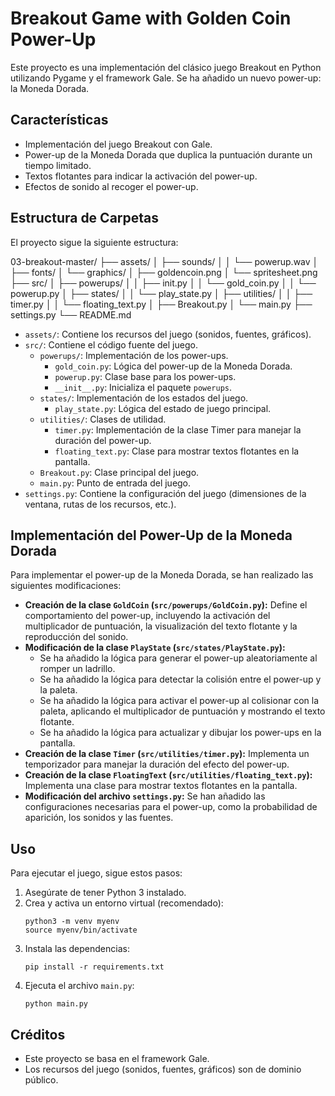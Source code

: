 # Breakout Game with Golden Coin Power-Up

Este proyecto es una implementación del clásico juego Breakout en Python utilizando Pygame y el framework Gale. Se ha añadido un nuevo power-up: la Moneda Dorada.

## Características

*   Implementación del juego Breakout con Gale.
*   Power-up de la Moneda Dorada que duplica la puntuación durante un tiempo limitado.
*   Textos flotantes para indicar la activación del power-up.
*   Efectos de sonido al recoger el power-up.

## Estructura de Carpetas

El proyecto sigue la siguiente estructura:

03-breakout-master/
├── assets/
│ ├── sounds/
│ │ └── powerup.wav
│ ├── fonts/
│ └── graphics/
│ ├── goldencoin.png
│ └── spritesheet.png
├── src/
│ ├── powerups/
│ │ ├── init.py
│ │ └── gold_coin.py
│ │ └── powerup.py
│ ├── states/
│ │ └── play_state.py
│ ├── utilities/
│ │ ├── timer.py
│ │ └── floating_text.py
│ ├── Breakout.py
│ └── main.py
├── settings.py
└── README.md


*   `assets/`: Contiene los recursos del juego (sonidos, fuentes, gráficos).
*   `src/`: Contiene el código fuente del juego.
    *   `powerups/`: Implementación de los power-ups.
        *   `gold_coin.py`: Lógica del power-up de la Moneda Dorada.
        *   `powerup.py`: Clase base para los power-ups.
        *   `__init__.py`: Inicializa el paquete `powerups`.
    *   `states/`: Implementación de los estados del juego.
        *   `play_state.py`: Lógica del estado de juego principal.
    *   `utilities/`: Clases de utilidad.
        *   `timer.py`: Implementación de la clase Timer para manejar la duración del power-up.
        *   `floating_text.py`: Clase para mostrar textos flotantes en la pantalla.
    *   `Breakout.py`: Clase principal del juego.
    *   `main.py`: Punto de entrada del juego.
*   `settings.py`: Contiene la configuración del juego (dimensiones de la ventana, rutas de los recursos, etc.).

## Implementación del Power-Up de la Moneda Dorada

Para implementar el power-up de la Moneda Dorada, se han realizado las siguientes modificaciones:

*   **Creación de la clase `GoldCoin` (`src/powerups/GoldCoin.py`):** Define el comportamiento del power-up, incluyendo la activación del multiplicador de puntuación, la visualización del texto flotante y la reproducción del sonido.
*   **Modificación de la clase `PlayState` (`src/states/PlayState.py`):**
    *   Se ha añadido la lógica para generar el power-up aleatoriamente al romper un ladrillo.
    *   Se ha añadido la lógica para detectar la colisión entre el power-up y la paleta.
    *   Se ha añadido la lógica para activar el power-up al colisionar con la paleta, aplicando el multiplicador de puntuación y mostrando el texto flotante.
    *   Se ha añadido la lógica para actualizar y dibujar los power-ups en la pantalla.
*   **Creación de la clase `Timer` (`src/utilities/timer.py`):** Implementa un temporizador para manejar la duración del efecto del power-up.
*   **Creación de la clase `FloatingText` (`src/utilities/floating_text.py`):** Implementa una clase para mostrar textos flotantes en la pantalla.
*   **Modificación del archivo `settings.py`:** Se han añadido las configuraciones necesarias para el power-up, como la probabilidad de aparición, los sonidos y las fuentes.

## Uso

Para ejecutar el juego, sigue estos pasos:

1.  Asegúrate de tener Python 3 instalado.
2.  Crea y activa un entorno virtual (recomendado):
    ```
    python3 -m venv myenv
    source myenv/bin/activate
    ```
3.  Instala las dependencias:
    ```
    pip install -r requirements.txt
    ```
4.  Ejecuta el archivo `main.py`:
    ```
    python main.py
    ```

## Créditos

*   Este proyecto se basa en el framework Gale.
*   Los recursos del juego (sonidos, fuentes, gráficos) son de dominio público.

